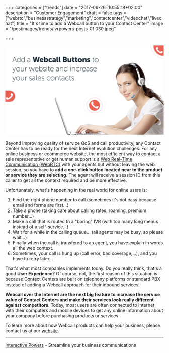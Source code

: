 +++
categories = ["trends"]
date = "2017-06-26T10:55:18+02:00"
description = "Customer Engagement"
draft = false
tags = ["webrtc","businessstrategy","marketing","contactcenter","videochat","livechat"]
title = "It's time to add a Webcall button to your Contact Center"
image = "/postimages/trends/ivrpowers-posts-01.030.jpeg"

+++

![Man holding a phone](/postimages/trends/ivrpowers-posts-01.030.jpeg)

Beyond improving quality of service QoS and call productivity, any Contact Center has to be ready for the next Internet evolution challenges. For any online business or ecommerce website, the most efficient way to contact a sale representative or get human support is a [Web Real-Time Communication (WebRTC)](http://blog.ivrpowers.com/post/trends/webrtc-trending-technology-business/) with your agents but without leaving the web session, so you have to **add a one-click button located near to the product or service they are selecting**. The agent will receive a session ID from this caller to get all the context required and be more effective.

Unfortunately, what's happening in the real world for online users is:

1. Find the right phone number to call (sometimes it's not easy because email and forms are first...)
2. Take a phone (taking care about calling rates, roaming, premium number...)
3. Make a call that is routed to a "boring" IVR (with too many long menus instead of a self-service...)
4. Wait for a while in the calling queue... (all agents may be busy, so please wait...)
5. Finally when the call is transfered to an agent, you have explain in words all the web context.
6. Sometimes, your call is hung up (call error, bad coverage,...), and you have to retry later...

That's what most companies implements today. Do you really think, that's a good **User Experience**? Of course, not, the first reason of this situation is because Contact Centers are built on telephony platforms or standard PBX instead of adding a Webcall approach for their inbound services. 

**Webcall over the Internet are the next big feature to increase the service value of Contact Centers and make their services look really different against competitors**. Today, most users are often connected to Internet with their computers and mobile devices to get any online information about your company before purchasing products or services.

To learn more about how Webcall products can help your business, please contact us at our [website](http://webclient.ivrpowers.com/).

---
[Interactive Powers](http://www.ivrpowers.com/) - Streamline your business communications

